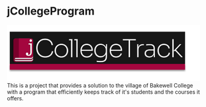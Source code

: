 # jCollegeProgram
<img src="jcollegetrack.png">
This is a project that provides a solution to the village of Bakewell College with a program that efficiently keeps track of it's students and the courses it offers.
